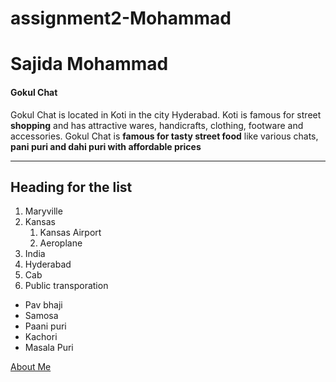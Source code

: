 # assignment2-Mohammad
# Sajida Mohammad
#### Gokul Chat

Gokul Chat is located in Koti in the city Hyderabad. Koti is famous for street **shopping** and has attractive wares, handicrafts, clothing, footware and accessories.
Gokul Chat is **famous for tasty street food** like various chats, **pani puri and dahi puri with affordable prices**
***
## Heading for the list ##
1. Maryville
2. Kansas 
    1. Kansas Airport
    3. Aeroplane
3. India
4. Hyderabad
5. Cab
6. Public transporation

* Pav bhaji
* Samosa
* Paani puri
* Kachori
* Masala Puri


[About Me](AboutMe.md)

